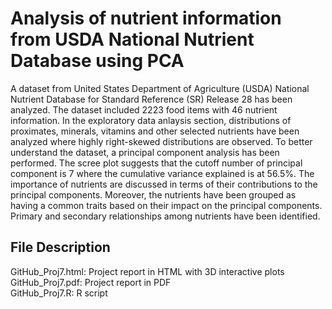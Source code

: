 # Analysis of nutrient information from USDA National Nutrient Database using PCA

A dataset from United States Department of Agriculture (USDA) National Nutrient Database for Standard Reference (SR) Release 28 has been analyzed. The dataset included 2223 food items with 46 nutrient information. In the exploratory data anlaysis section, distributions of proximates, minerals, vitamins and other selected nutrients have been analyzed where highly right-skewed distributions are observed. To better understand the dataset, a principal component analysis has been performed. The scree plot suggests that the cutoff number of principal component is 7 where the cumulative variance explained is at 56.5%. The importance of nutrients are discussed in terms of their contributions to the principal components. Moreover, the nutrients have been grouped as having a common traits based on their impact on the principal components. Primary and secondary relationships among nutrients have been identified.

## File Description
GitHub_Proj7.html: Project report in HTML with 3D interactive plots <br>
GitHub_Proj7.pdf: Project report in PDF <br>
GitHub_Proj7.R: R script
